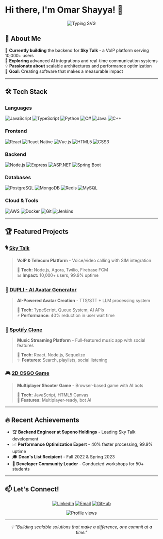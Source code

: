 # Hi there, I'm Omar Shayya! 👋

<div align="center">
  <img src="https://readme-typing-svg.herokuapp.com?font=Fira+Code&pause=1000&color=2196F3&center=true&vCenter=true&width=435&lines=Full+Stack+Software+Engineer;VoIP+%26+AI+Specialist;Backend+Architecture+Expert;Always+learning+new+things" alt="Typing SVG" />
</div>

## 🚀 About Me

🔭 **Currently building** the backend for **Sky Talk** - a VoIP platform serving 10,000+ users  
🌱 **Exploring** advanced AI integrations and real-time communication systems  
💡 **Passionate about** scalable architectures and performance optimization  
🎯 **Goal:** Creating software that makes a measurable impact  

---

## 🛠️ Tech Stack

### Languages
![JavaScript](https://img.shields.io/badge/-JavaScript-F7DF1E?style=flat-square&logo=javascript&logoColor=black)
![TypeScript](https://img.shields.io/badge/-TypeScript-3178C6?style=flat-square&logo=typescript&logoColor=white)
![Python](https://img.shields.io/badge/-Python-3776AB?style=flat-square&logo=python&logoColor=white)
![C#](https://img.shields.io/badge/-C%23-239120?style=flat-square&logo=c-sharp&logoColor=white)
![Java](https://img.shields.io/badge/-Java-ED8B00?style=flat-square&logo=java&logoColor=white)
![C++](https://img.shields.io/badge/-C++-00599C?style=flat-square&logo=c%2B%2B&logoColor=white)

### Frontend
![React](https://img.shields.io/badge/-React-61DAFB?style=flat-square&logo=react&logoColor=black)
![React Native](https://img.shields.io/badge/-React%20Native-61DAFB?style=flat-square&logo=react&logoColor=black)
![Vue.js](https://img.shields.io/badge/-Vue.js-4FC08D?style=flat-square&logo=vue.js&logoColor=white)
![HTML5](https://img.shields.io/badge/-HTML5-E34F26?style=flat-square&logo=html5&logoColor=white)
![CSS3](https://img.shields.io/badge/-CSS3-1572B6?style=flat-square&logo=css3&logoColor=white)

### Backend
![Node.js](https://img.shields.io/badge/-Node.js-339933?style=flat-square&logo=node.js&logoColor=white)
![Express](https://img.shields.io/badge/-Express-000000?style=flat-square&logo=express&logoColor=white)
![ASP.NET](https://img.shields.io/badge/-ASP.NET-512BD4?style=flat-square&logo=.net&logoColor=white)
![Spring Boot](https://img.shields.io/badge/-Spring%20Boot-6DB33F?style=flat-square&logo=spring&logoColor=white)

### Databases
![PostgreSQL](https://img.shields.io/badge/-PostgreSQL-336791?style=flat-square&logo=postgresql&logoColor=white)
![MongoDB](https://img.shields.io/badge/-MongoDB-47A248?style=flat-square&logo=mongodb&logoColor=white)
![Redis](https://img.shields.io/badge/-Redis-DC382D?style=flat-square&logo=redis&logoColor=white)
![MySQL](https://img.shields.io/badge/-MySQL-4479A1?style=flat-square&logo=mysql&logoColor=white)

### Cloud & Tools
![AWS](https://img.shields.io/badge/-AWS-232F3E?style=flat-square&logo=amazon-aws&logoColor=white)
![Docker](https://img.shields.io/badge/-Docker-2496ED?style=flat-square&logo=docker&logoColor=white)
![Git](https://img.shields.io/badge/-Git-F05032?style=flat-square&logo=git&logoColor=white)
![Jenkins](https://img.shields.io/badge/-Jenkins-D24939?style=flat-square&logo=jenkins&logoColor=white)

---

## 🏆 Featured Projects

### 🎙️ [Sky Talk](https://github.com/OmarShayya/sky-talk)
> **VoIP & Telecom Platform** - Voice/video calling with SIM integration
> 
> 🔧 **Tech:** Node.js, Agora, Twilio, Firebase FCM  
> 📊 **Impact:** 10,000+ users, 99.9% uptime

### 🤖 [DUPLI - AI Avatar Generator](https://play.google.com/store/apps/details?id=com.techconsolidated.avatarcloneyourself&pcampaignid=web_share)
> **AI-Powered Avatar Creation** - TTS/STT + LLM processing system
> 
> 🔧 **Tech:** TypeScript, Queue System, AI APIs  
> ⚡ **Performance:** 40% reduction in user wait time

### 🎵 [Spotify Clone](https://github.com/OmarShayya/spotify-clone)
> **Music Streaming Platform** - Full-featured music app with social features
> 
> 🔧 **Tech:** React, Node.js, Sequelize  
> ✨ **Features:** Search, playlists, social listening

### 🎮 [2D CSGO Game](https://github.com/OmarShayya/2d-csgo)
> **Multiplayer Shooter Game** - Browser-based game with AI bots
> 
> 🔧 **Tech:** JavaScript, HTML5 Canvas  
> 🎯 **Features:** Multiplayer-ready, bot AI

---

## 🔥 Recent Achievements

- 🏆 **Backend Engineer at Supono Holdings** - Leading Sky Talk development
- 📈 **Performance Optimization Expert** - 40% faster processing, 99.9% uptime
- 🎓 **Dean's List Recipient** - Fall 2022 & Spring 2023
- 👥 **Developer Community Leader** - Conducted workshops for 50+ students

---

## 📫 Let's Connect!

<div align="center">
  
[![LinkedIn](https://img.shields.io/badge/-LinkedIn-0077B5?style=for-the-badge&logo=linkedin&logoColor=white)](https://linkedin.com/in/omar-shayya)
[![Email](https://img.shields.io/badge/-Email-D14836?style=for-the-badge&logo=gmail&logoColor=white)](mailto:omarcshayya@gmail.com)
[![GitHub](https://img.shields.io/badge/-GitHub-181717?style=for-the-badge&logo=github&logoColor=white)](https://github.com/OmarShayya)

</div>

<div align="center">
  <img src="https://komarev.com/ghpvc/?username=OmarShayya&label=Profile%20views&color=0e75b6&style=flat" alt="Profile views" />
</div>

---

<div align="center">
  <i>💡 "Building scalable solutions that make a difference, one commit at a time."</i>
</div>
